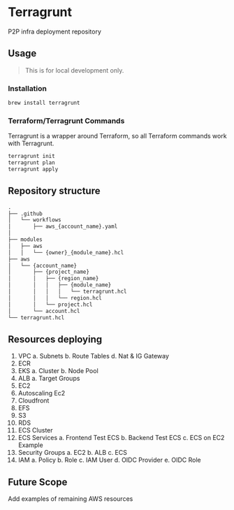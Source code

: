 # Terragrunt

P2P infra deployment repository 

## Usage

> This is for local development only.

### Installation

```bash
brew install terragrunt
```

### Terraform/Terragrunt Commands

Terragrunt is a wrapper around Terraform, so all Terraform commands work with Terragrunt.

```bash
terragrunt init
terragrunt plan
terragrunt apply
```

## Repository structure

```txt
.
├── .github
│   └── workflows
│       ├── aws_{account_name}.yaml
│  
├── modules
│   ├── aws
│   │   └── {owner}_{module_name}.hcl
├── aws
│   └── {account_name}
│       ├── {project_name}
│       │   ├── {region_name}
│       │   │   ├── {module_name}
│       │   │   │   └── terragrunt.hcl
│       │   │   └── region.hcl
│       │   └── project.hcl
│       └── account.hcl
└── terragrunt.hcl
```

## Resources deploying
1. VPC
    a. Subnets
    b. Route Tables
    d. Nat & IG Gateway
2. ECR
3. EKS
    a. Cluster
    b. Node Pool
4. ALB
    a. Target Groups
5. EC2
6. Autoscaling Ec2
7. Cloudfront
8. EFS
9. S3
10. RDS
11. ECS Cluster
12. ECS Services
    a. Frontend Test ECS
    b. Backend Test ECS
    c. ECS on EC2 Example
13. Security Groups
    a. EC2
    b. ALB
    c. ECS
14. IAM
    a. Policy
    b. Role
    c. IAM User
    d. OIDC Provider
    e. OIDC Role

## Future Scope 
Add examples of remaining AWS resources